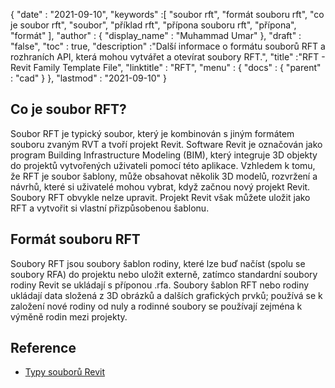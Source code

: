 {
  "date" : "2021-09-10",
  "keywords" :[ "soubor rft", "formát souboru rft", "co je soubor rft", "soubor", "příklad rft", "přípona souboru rft", "přípona", "formát" ],
  "author" : {
    "display_name" : "Muhammad Umar"
},
  "draft" : "false",
  "toc" : true,
  "description" :"Další informace o formátu souborů RFT a rozhraních API, která mohou vytvářet a otevírat soubory RFT.",
  "title" :"RFT - Revit Family Template File",
  "linktitle" : "RFT",
  "menu" : {
    "docs" : {
      "parent" : "cad"
}
},
  "lastmod" : "2021-09-10"
}

## Co je soubor RFT?
Soubor RFT je typický soubor, který je kombinován s jiným formátem souboru zvaným RVT a tvoří projekt Revit. Software Revit je označován jako program Building Infrastructure Modeling (BIM), který integruje 3D objekty do projektů vytvořených uživateli pomocí této aplikace. Vzhledem k tomu, že RFT je soubor šablony, může obsahovat několik 3D modelů, rozvržení a návrhů, které si uživatelé mohou vybrat, když začnou nový projekt Revit. Soubory RFT obvykle nelze upravit. Projekt Revit však můžete uložit jako RFT a vytvořit si vlastní přizpůsobenou šablonu.


## Formát souboru RFT
Soubory RFT jsou soubory šablon rodiny, které lze buď načíst (spolu se soubory RFA) do projektu nebo uložit externě, zatímco standardní soubory rodiny Revit se ukládají s příponou .rfa. Soubory šablon RFT nebo rodiny ukládají data složená z 3D obrázků a dalších grafických prvků; používá se k založení nové rodiny od nuly a rodinné soubory se používají zejména k výměně rodin mezi projekty.


## Reference

* [Typy souborů Revit](https://www.autodesk.com/support/technical/article/caas/sfdcarticles/sfdcarticles/Revit-file-types.html)

